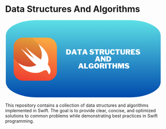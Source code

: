 # Data Structures And Algorithms

<p align="center">
<kbd>
  <img style="border-radius:20%;" class="rounded-image" src="./Banner/banner.png" alt="logo" height="250"/></kbd>
</p>


This repository contains a collection of data structures and algorithms implemented in Swift. The goal is to provide clear, concise, and optimized solutions to common problems while demonstrating best practices in Swift programming.
